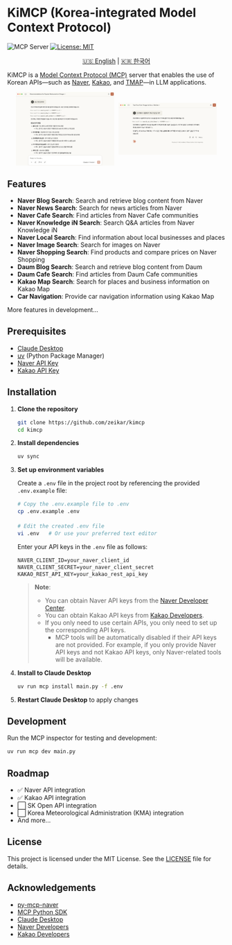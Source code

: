 # KiMCP (Korea-integrated Model Context Protocol)

![](https://badge.mcpx.dev?type=server "MCP Server")
[![License: MIT](https://img.shields.io/badge/License-MIT-yellow.svg)](https://opensource.org/licenses/MIT)

<p align="center">
  <a href="README.en.md">🇺🇸 English</a> |
  <a href="README.md">🇰🇷 한국어</a>
</p>

KiMCP is a [Model Context Protocol (MCP)](https://modelcontextprotocol.io/introduction) server that enables the use of Korean APIs—such as [Naver](http://www.naver.com/), [Kakao](https://www.kakaocorp.com/), and [TMAP](https://www.tmapmobility.com/)—in LLM applications.

<p align="center" style="display: flex; align-items: center; justify-content: center; gap: 10px;">
  <img src="screenshots/screenshot-0.png" alt="Screenshot 1" style="width: 45%; height: auto; object-fit: contain;">
  <img src="screenshots/screenshot-1.png" alt="Screenshot 2" style="width: 45%; height: auto; object-fit: contain;">
</p>

## Features

- **Naver Blog Search**: Search and retrieve blog content from Naver
- **Naver News Search**: Search for news articles from Naver
- **Naver Cafe Search**: Find articles from Naver Cafe communities
- **Naver Knowledge iN Search**: Search Q&A articles from Naver Knowledge iN
- **Naver Local Search**: Find information about local businesses and places
- **Naver Image Search**: Search for images on Naver
- **Naver Shopping Search**: Find products and compare prices on Naver Shopping
- **Daum Blog Search**: Search and retrieve blog content from Daum
- **Daum Cafe Search**: Find articles from Daum Cafe communities
- **Kakao Map Search**: Search for places and business information on Kakao Map
- **Car Navigation**: Provide car navigation information using Kakao Map

More features in development...

## Prerequisites

- [Claude Desktop](https://claude.ai/download)
- [uv](https://docs.astral.sh/uv/getting-started/installation/) (Python Package Manager)
- [Naver API Key](https://developers.naver.com/apps/#/register)
- [Kakao API Key](https://developers.kakao.com/console/app)

## Installation

1. **Clone the repository**

   ```bash
   git clone https://github.com/zeikar/kimcp
   cd kimcp
   ```

2. **Install dependencies**

   ```bash
   uv sync
   ```

3. **Set up environment variables**

   Create a `.env` file in the project root by referencing the provided `.env.example` file:

   ```bash
   # Copy the .env.example file to .env
   cp .env.example .env

   # Edit the created .env file
   vi .env   # Or use your preferred text editor
   ```

   Enter your API keys in the `.env` file as follows:

   ```
   NAVER_CLIENT_ID=your_naver_client_id
   NAVER_CLIENT_SECRET=your_naver_client_secret
   KAKAO_REST_API_KEY=your_kakao_rest_api_key
   ```

   > **Note**:
   >
   > - You can obtain Naver API keys from the [Naver Developer Center](https://developers.naver.com/apps/#/register).
   > - You can obtain Kakao API keys from [Kakao Developers](https://developers.kakao.com/console/app).
   > - If you only need to use certain APIs, you only need to set up the corresponding API keys.
   >   - MCP tools will be automatically disabled if their API keys are not provided. For example, if you only provide Naver API keys and not Kakao API keys, only Naver-related tools will be available.

4. **Install to Claude Desktop**

   ```bash
   uv run mcp install main.py -f .env
   ```

5. **Restart Claude Desktop** to apply changes

## Development

Run the MCP inspector for testing and development:

```bash
uv run mcp dev main.py
```

## Roadmap

- ✅ Naver API integration
- ✅ Kakao API integration
- ⬜ SK Open API integration
- ⬜ Korea Meteorological Administration (KMA) integration
- And more...

## License

This project is licensed under the MIT License. See the [LICENSE](LICENSE) file for details.

## Acknowledgements

- [py-mcp-naver](https://github.com/pfldy2850/py-mcp-naver)
- [MCP Python SDK](https://github.com/modelcontextprotocol/python-sdk)
- [Claude Desktop](https://claude.ai/download)
- [Naver Developers](https://developers.naver.com/main)
- [Kakao Developers](https://developers.kakao.com/)
